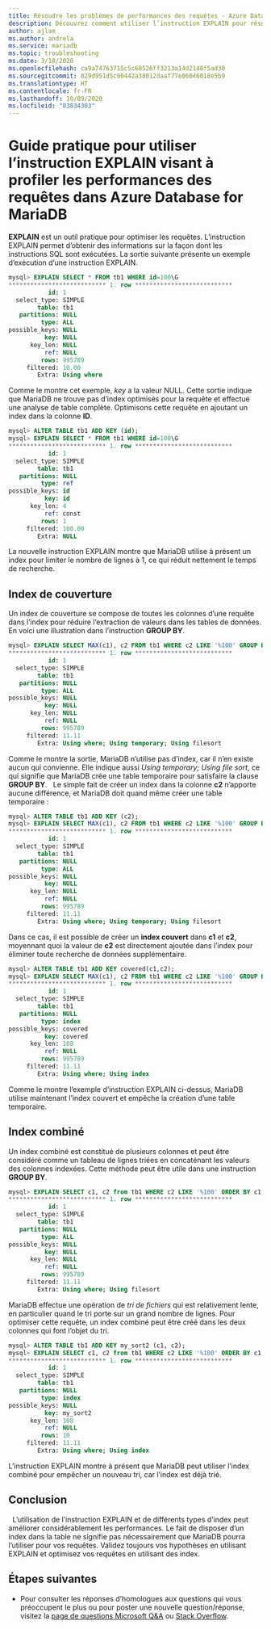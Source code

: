 ```yaml
---
title: Résoudre les problèmes de performances des requêtes - Azure Database for MariaDB
description: Découvrez comment utiliser l’instruction EXPLAIN pour résoudre les problèmes de performances des requêtes dans Azure Database for MariaDB.
author: ajlam
ms.author: andrela
ms.service: mariadb
ms.topic: troubleshooting
ms.date: 3/18/2020
ms.openlocfilehash: ca9a74763715c5c68526ff3213a14d2148f5ad30
ms.sourcegitcommit: 829d951d5c90442a38012daaf77e86046018e5b9
ms.translationtype: HT
ms.contentlocale: fr-FR
ms.lasthandoff: 10/09/2020
ms.locfileid: "83834303"
---
```

# <a name="how-to-use-explain-to-profile-query-performance-in-azure-database-for-mariadb"></a>Guide pratique pour utiliser l’instruction EXPLAIN visant à profiler les performances des requêtes dans Azure Database for MariaDB
**EXPLAIN** est un outil pratique pour optimiser les requêtes. L’instruction EXPLAIN permet d’obtenir des informations sur la façon dont les instructions SQL sont exécutées. La sortie suivante présente un exemple d’exécution d’une instruction EXPLAIN.

```sql
mysql> EXPLAIN SELECT * FROM tb1 WHERE id=100\G
*************************** 1. row ***************************
           id: 1
  select_type: SIMPLE
        table: tb1
   partitions: NULL
         type: ALL
possible_keys: NULL
          key: NULL
      key_len: NULL
          ref: NULL
         rows: 995789
     filtered: 10.00
        Extra: Using where
```

Comme le montre cet exemple, *key* a la valeur NULL. Cette sortie indique que MariaDB ne trouve pas d’index optimisés pour la requête et effectue une analyse de table complète. Optimisons cette requête en ajoutant un index dans la colonne **ID**.

```sql
mysql> ALTER TABLE tb1 ADD KEY (id);
mysql> EXPLAIN SELECT * FROM tb1 WHERE id=100\G
*************************** 1. row ***************************
           id: 1
  select_type: SIMPLE
        table: tb1
   partitions: NULL
         type: ref
possible_keys: id
          key: id
      key_len: 4
          ref: const
         rows: 1
     filtered: 100.00
        Extra: NULL
```

La nouvelle instruction EXPLAIN montre que MariaDB utilise à présent un index pour limiter le nombre de lignes à 1, ce qui réduit nettement le temps de recherche.
 
## <a name="covering-index"></a>Index de couverture
Un index de couverture se compose de toutes les colonnes d’une requête dans l’index pour réduire l’extraction de valeurs dans les tables de données. En voici une illustration dans l’instruction **GROUP BY**.
 
```sql
mysql> EXPLAIN SELECT MAX(c1), c2 FROM tb1 WHERE c2 LIKE '%100' GROUP BY c1\G
*************************** 1. row ***************************
           id: 1
  select_type: SIMPLE
        table: tb1
   partitions: NULL
         type: ALL
possible_keys: NULL
          key: NULL
      key_len: NULL
          ref: NULL
         rows: 995789
     filtered: 11.11
        Extra: Using where; Using temporary; Using filesort
```

Comme le montre la sortie, MariaDB n’utilise pas d’index, car il n’en existe aucun qui convienne. Elle indique aussi *Using temporary; Using file sort*, ce qui signifie que MariaDB crée une table temporaire pour satisfaire la clause **GROUP BY**.
 
Le simple fait de créer un index dans la colonne **c2** n’apporte aucune différence, et MariaDB doit quand même créer une table temporaire :

```sql 
mysql> ALTER TABLE tb1 ADD KEY (c2);
mysql> EXPLAIN SELECT MAX(c1), c2 FROM tb1 WHERE c2 LIKE '%100' GROUP BY c1\G
*************************** 1. row ***************************
           id: 1
  select_type: SIMPLE
        table: tb1
   partitions: NULL
         type: ALL
possible_keys: NULL
          key: NULL
      key_len: NULL
          ref: NULL
         rows: 995789
     filtered: 11.11
        Extra: Using where; Using temporary; Using filesort
```

Dans ce cas, il est possible de créer un **index couvert** dans **c1** et **c2**, moyennant quoi la valeur de **c2** est directement ajoutée dans l’index pour éliminer toute recherche de données supplémentaire.

```sql 
mysql> ALTER TABLE tb1 ADD KEY covered(c1,c2);
mysql> EXPLAIN SELECT MAX(c1), c2 FROM tb1 WHERE c2 LIKE '%100' GROUP BY c1\G
*************************** 1. row ***************************
           id: 1
  select_type: SIMPLE
        table: tb1
   partitions: NULL
         type: index
possible_keys: covered
          key: covered
      key_len: 108
          ref: NULL
         rows: 995789
     filtered: 11.11
        Extra: Using where; Using index
```

Comme le montre l’exemple d’instruction EXPLAIN ci-dessus, MariaDB utilise maintenant l’index couvert et empêche la création d’une table temporaire. 

## <a name="combined-index"></a>Index combiné
Un index combiné est constitué de plusieurs colonnes et peut être considéré comme un tableau de lignes triées en concaténant les valeurs des colonnes indexées. Cette méthode peut être utile dans une instruction **GROUP BY**.

```sql
mysql> EXPLAIN SELECT c1, c2 from tb1 WHERE c2 LIKE '%100' ORDER BY c1 DESC LIMIT 10\G
*************************** 1. row ***************************
           id: 1
  select_type: SIMPLE
        table: tb1
   partitions: NULL
         type: ALL
possible_keys: NULL
          key: NULL
      key_len: NULL
          ref: NULL
         rows: 995789
     filtered: 11.11
        Extra: Using where; Using filesort
```

MariaDB effectue une opération de *tri de fichiers* qui est relativement lente, en particulier quand le tri porte sur un grand nombre de lignes. Pour optimiser cette requête, un index combiné peut être créé dans les deux colonnes qui font l’objet du tri.

```sql 
mysql> ALTER TABLE tb1 ADD KEY my_sort2 (c1, c2);
mysql> EXPLAIN SELECT c1, c2 from tb1 WHERE c2 LIKE '%100' ORDER BY c1 DESC LIMIT 10\G
*************************** 1. row ***************************
           id: 1
  select_type: SIMPLE
        table: tb1
   partitions: NULL
         type: index
possible_keys: NULL
          key: my_sort2
      key_len: 108
          ref: NULL
         rows: 10
     filtered: 11.11
        Extra: Using where; Using index
```

L’instruction EXPLAIN montre à présent que MariaDB peut utiliser l’index combiné pour empêcher un nouveau tri, car l’index est déjà trié.
 
## <a name="conclusion"></a>Conclusion
 
L’utilisation de l’instruction EXPLAIN et de différents types d’index peut améliorer considérablement les performances. Le fait de disposer d’un index dans la table ne signifie pas nécessairement que MariaDB pourra l’utiliser pour vos requêtes. Validez toujours vos hypothèses en utilisant EXPLAIN et optimisez vos requêtes en utilisant des index.

## <a name="next-steps"></a>Étapes suivantes
- Pour consulter les réponses d’homologues aux questions qui vous préoccupent le plus ou pour poster une nouvelle question/réponse, visitez la [page de questions Microsoft Q&A](https://docs.microsoft.com/answers/topics/azure-database-mariadb.html) ou [Stack Overflow](https://stackoverflow.com/questions/tagged/azure-database-mariadb).
